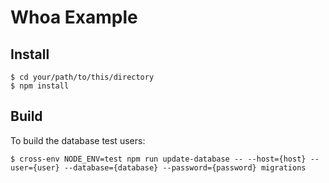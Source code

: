 Whoa Example
============

Install
-------
```
$ cd your/path/to/this/directory
$ npm install

```

Build
-----
To build the database test users:
```
$ cross-env NODE_ENV=test npm run update-database -- --host={host} --user={user} --database={database} --password={password} migrations
```
